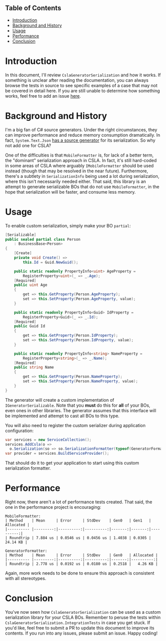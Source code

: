 ## Table of Contents
- [Introduction](#introduction)
- [Background and History](#background-and-history)
- [Usage](#usage)
- [Performance](#performance)
- [Conclusion](#conclusion)
  
# Introduction

In this document, I'll review `CslaGeneratorSerialization` and how it works. If something is unclear after reading the documentation, you can always browse the tests in source to see specific examples of a case that may not be covered in detail here. If you are still unable to determine how something works, feel free to add an issue [here](https://github.com/JasonBock/CslaGeneratorSerialization/issues).

# Background and History

I'm a big fan of C# source generators. Under the right circumstances, they can improve performance and reduce memory consumption dramatically. In fact, `System.Text.Json` [has a source generator](https://learn.microsoft.com/en-us/dotnet/standard/serialization/system-text-json/source-generation) for its serialization. So why not add one for CSLA?

One of the difficulties is that `MobileFormatter` is, for lack of a better term, the "dominant" serialization approach in CSLA. In fact, it's still hard-coded in some areas of CSLA where arguably `IMobileFormatter` should be used instead (though that may be resolved in the near future). Furthermore, there's a subtlety in `SerializationInfo` being used a lot during serialization, where this isn't necessarily needed either. That said, this library is an attempt to generate serializable BOs that do not use `MobileFormatter`, in the hope that serialization will be faster, and consume less memory.

# Usage

To enable custom serialization, simply make your BO `partial`:

```c#
[Serializable]
public sealed partial class Person
	: BusinessBase<Person>
{
	[Create]
	private void Create() =>
		this.Id = Guid.NewGuid();

	public static readonly PropertyInfo<uint> AgeProperty =
		RegisterProperty<uint>(_ => _.Age);
	[Required]
	public uint Age
	{
		get => this.GetProperty(Person.AgeProperty);
		set => this.SetProperty(Person.AgeProperty, value);
	}

	public static readonly PropertyInfo<Guid> IdProperty =
		RegisterProperty<Guid>(_ => _.Id);
	[Required]
	public Guid Id
	{
		get => this.GetProperty(Person.IdProperty);
		set => this.SetProperty(Person.IdProperty, value);
	}

	public static readonly PropertyInfo<string> NameProperty =
		RegisterProperty<string>(_ => _.Name);
	[Required]
	public string Name
	{
		get => this.GetProperty(Person.NameProperty);
		set => this.SetProperty(Person.NameProperty, value);
	}
}
```

The generator will create a custom implementation of `IGeneratorSerializable`. Note that you **must** do this for **all** of your BOs, even ones in other libraries. The generator assumes that this interface will be implemented and attempt to cast all BOs to this type.

You will also need to register the custom serializer during application configuration:

```c#
var services = new ServiceCollection();
services.AddCsla(o =>
  o.Serialization(so => so.SerializationFormatter(typeof(GeneratorFormatter))));
var provider = services.BuildServiceProvider();
```

That should do it to get your application to start using this custom serialization formatter.

# Performance

Right now, there aren't a lot of performance tests created. That said, the one in the performance project is encouraging:

```
MobileFormatter:
| Method    | Mean     | Error     | StdDev    | Gen0   | Gen1   | Allocated |
|---------- |---------:|----------:|----------:|-------:|-------:|----------:|
| Roundtrip | 7.884 us | 0.0546 us | 0.0456 us | 1.4038 | 0.0305 |  24.14 KB |

GeneratorFormatter:
| Method    | Mean     | Error     | StdDev    | Gen0   | Allocated |
|---------- |---------:|----------:|----------:|-------:|----------:|
| Roundtrip | 2.778 us | 0.0192 us | 0.0180 us | 0.2518 |   4.26 KB |
```

Again, more work needs to be done to ensure this approach is consistent with all stereotypes.

# Conclusion

You've now seen how `CslaGeneratorSerialization` can be used as a custom serialization library for your CSLA BOs. Remember to peruse the tests within `CslaGeneratorSerialization.IntegrationTests` in case you get stuck. If you'd like, feel free to submit a PR to update this document to improve its contents. If you run into any issues, please submit an issue. Happy coding!
